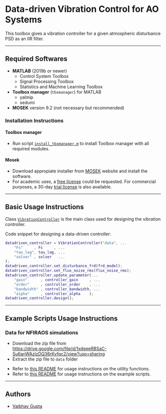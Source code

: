 # Data-driven Vibration Control for AO Systems

This toolbox gives a vibration controller for a given atmospheric disturbance PSD as an IIR filter.

--------------------------------------------------------------------------------
## Required Softwares
- **MATLAB** (2019b or newer)
    - Control System Toolbox
    - Signal Processing Toolbox
    - Statistics and Machine Learning Toolbox
- **Toolbox manager** (`tbxmanager`) for MATLAB
    - yalmip
    - sedumi
- **MOSEK** version 9.2 (not necessary but recommended)

### Installation Instructions

#### Toolbox manager
- Run script [`install_tbxmanager.m`](install_tbxmanager.m) to install Toolbox manager with all required modules.

#### Mosek
- Download appropiate installer from [MOSEK](https://www.mosek.com/downloads/) website and install the software.
- For academic uses, a [free license](https://www.mosek.com/products/academic-licenses/) could be requested. For commercial purposes, a 30-day [trial license](https://www.mosek.com/products/trial/) is also available.

--------------------------------------------------------------------------------
## Basic Usage Instructions

Class [`VibrationController`](@VibrationController\VibrationController.m) is the main class used for designing the vibration controller.

Code snippet for designing a data-driven controller:
```matlab
datadriven_controller = VibrationController("data", ...
    "Fs"     , Fs     , ...
    "tau_lag", tau_lag, ...
    "solver" , solver   ...
);
datadriven_controller.set_disturbance_frd(frd_model);
datadriven_controller.set_flux_noise_rms(flux_noise_rms);
datadriven_controller.update_parameter(...
    "gain"      , controller_gain     , ...
    "order"     , controller_order    , ...
    "bandwidth" , controller_bandwidth, ...
    "alpha"     , controller_alpha    );
datadriven_controller.design();
```
--------------------------------------------------------------------------------
## Example Scripts Usage Instructions

### Data for NFIRAOS simulations
- Download the zip file from https://drive.google.com/file/d/1xdgeeRBSaC-Su6anWAzlzDQ36rKvfqc2/view?usp=sharing
- Extract the zip file to `data` folder

* Refer to [this README](+utility_functions\README.md) for usage instructions on the utility functions.
* Refer to [this README](example_scripts\README.md) for usage instructions on the example scripts.

--------------------------------------------------------------------------------
## Authors
- [Vaibhav Gupta](https://github.com/guptavaibhav0)